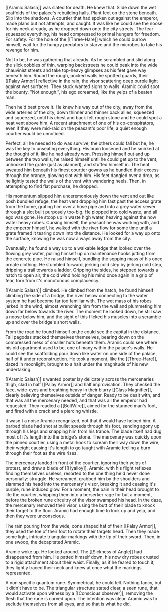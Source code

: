 [[Aramic Salash]] was slated for death. He knew that. Slide down the wet scaffolds of the palace's rebuilding halls. Plant feet on the stone beneath. Slip into the shadows. A courtier that had spoken out against the emperor, made plans but not attempts, and caught. It was like he could see the noose for his neck already, as he dropped down onto the city streets. The fear squeezed everything, his head compressed to primal hungers for freedom. For safety. For the hole of the [[Three-Hare]] which he could burrow himself, wait for the hungry predators to starve and the microbes to take his revenge for him. 

Not to be, he was gathering that already. As he scrambled and slid along the slick cobbles of thin, warping backstreets he could peak into the wide chauvinist streets and take top-heavy glimpses as his feet gave way beneath him. Round the rough, pocked walls he spotted guards, their [[Palay Armor]] reflective in the rain, the visor scattering deep purple light against wet surfaces. They stuck wanted signs to walls. Aramic could spot the bounty. "Not enough.", his ego screamed, like the yelps of a beaten man. 

Then he'd best prove it. He knew his way out of the city, away from the wide arteries of the city, down thinner and thinner back allies, squeezed and squeezed, until his chest and back felt rough stone and he could spot a heat vent above him. A recent attachment of one of his co-conspirators, even if they were mid-raid on the peasant's poor life, a quiet enough courtier would be unnoticed. 

Perfect, all he needed to do was survive, the others could fall but he, he was the key to unseating everything. His brain loosened and he smirked at the thought of it, like he had already won. Pressing himself out and up between the two walls, he raised himself until he could get up to the vent, unhooked the grate (just as planned), and stuffed himself in. The heat sweated him beneath his finest courtier gowns as he bundled their excess through the orange, glowing slot with him. His feet dangled over a drop, as he lightly tested the walls of the vent with wandering heels. Then, in attempting to find flat purchase, he dropped. 

His momentum slipped him unceremoniously down the vent and out like posh bundled refuge, the heat vent dropping him fast past the access grate from the home, grating him over a hose pipe and into a grey water sewer through a slot built purposely too-big. He plopped into cold waste, and all ego was gone. He stoop up in waste high water, heaving against the now water heavy robes. Cursing himself, the peasant he was working with, and the emperor himself, he walked with the river flow for some time until a grate framed it tearing down into the distance. He looked for a way up onto the surface, knowing he was now a ways away from the city.

Eventually, he found a way up to a walkable ledge that looked over the flowing grey water, pulling himself up on maintenance hooks jutting from the concrete pipe. He raised himself, bundling the sopping mass of his once ornate clothing. He stumbled forward, jerking cold step by jerking cold step, dripping a trail towards a ladder. Gripping the sides, he stepped towards a hatch to open air, the cold wind holding his mind once again in a grip of fear, torn from it's monotonous complacency. 

[[Aramic Salash]] climbed. He climbed from the hatch, he found himself climbing the side of a bridge, the river below connecting to the water system he had become far too familiar with. The wet mass of his robes jerked in the wind, almost wrenching him from the wall and plummeting him down far below towards the river. The moment he looked down, he still saw a noose below him, and the sight of this flicked his muscles into a scramble up and over the bridge's short walls.

From the road he found himself on,he could see the capital in the distance. Tall pagodas stacked themselves themselves, bearing down on the compressed mess of smaller huts beneath them. Aramic could see where his old apartment used to be, one of many within the palace's walls. He could see the scaffolding pour down like water on one side of the palace, half of it under reconstruction. He took a moment, like the [[Three-Hare]], dazed in moonlight, brought to a halt under the magnitude of his new undertaking.

[[Aramic Salash]]'s wanted poster lay delicately across the mercenaries thigh, clad in half [[Palay Armor]] and half improvisation. They checked the face, wide-eyes and breathing heavy in their blurry [[Glass Magnifier]], clearly believing themselves outside of danger. Ready to be dealt with, and that was all the mercenary needed, and that was all the emperor had requested. They readied a [[BoltWire]], aimed for the stunned man's foot, and fired with a crack and a piercing whistle.

It wasn't a noise Aramic recognized, not that it would have helped him. A barbed blade had shot at bullet speeds through his foot, sending agony up through his legs and snapping him from his trance. The blade itself had dug most of it's length into the bridge's stone. The mercenary was quickly upon the pinned courtier, using a metal hook to scream their way down the wire, their weight causing it's length to go taught with Aramic feeling a burn through their foot as the wire rises. 

The mercenary landed in front of the courtier, ignoring their yelps of protest, and drew a blade of [[Hyalloy]]. Aramic, with his flight reflexes finding themselves useless, resorted to the one thing he'd never done personally: struggle. He screamed, grabbed him by the shoulders and slammed his head into the mercenary's visor, breaking it and ceasing it's purple, rune induced glow. For a moment, the pain in their head brought to life the courtier, whipping them into a berserker rage for but a moment, before the broken rune circuitry of the visor swamped his head. In the daze, the mercenary removed their visor, using the butt of their blade to knock their target to the floor. Aramic had enough time to look up and yelp, and then they were unconscious. 

The rain pouring from the wide, cone shaped hat of their [[Palay Armor]], they used the toe of their foot to rotate their targets head. Then they made some light, intricate triangular markings with the tip of their sword. Then, in one swoop, the decapitated Aramic. 

Aramic woke up. He looked around. The [[Sickness of Angle]] had disappeared from him. He patted himself down, his now dry robes crusted to a rigid attachment about their waist. Finally, as if he feared to touch it, they lightly traced their neck and knew at once what the markings represented. 

A non specific quantum rune. Symmetrical, he could tell. Nothing fancy, but it didn't have to be. The triangular structure stated clear, a seen rune, that would activate upon witness by a [[Conscious observer]], removing the flesh that the rune is carved upon. The intention was clear. Aramic was to seclude themselves from all eyes, and so that is what he did.